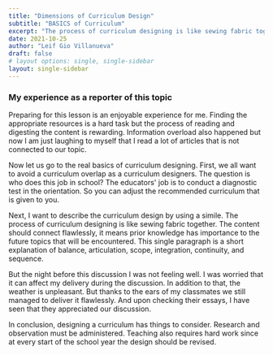 ```yaml
---
title: "Dimensions of Curriculum Design"
subtitle: "BASICS of Curriculum"
excerpt: "The process of curriculum designing is like sewing fabric together"
date: 2021-10-25
author: "Leif Gio Villanueva"
draft: false
# layout options: single, single-sidebar
layout: single-sidebar
---
```


### My experience as a reporter of this topic

Preparing for this lesson is an enjoyable experience for me. Finding the appropriate resources is a hard task but the process of reading and digesting the content is rewarding. Information overload also happened but now I am just laughing to myself that I read a lot of articles that is not connected to our topic. 

Now let us go to the real basics of curriculum designing. First, we all want to avoid a curriculum overlap as a curriculum designers. The question is who does this job in school? The educators' job is to conduct a diagnostic test in the orientation. So you can adjust the recommended curriculum that is given to you. 

Next, I want to describe the curriculum design by using a simile. The process of curriculum designing is like sewing fabric together. The content should connect flawlessly, it means prior knowledge has importance to the future topics that will be encountered. This single paragraph is a short explanation of balance, articulation, scope, integration, continuity, and sequence. 

But the night before this discussion I was not feeling well. I was worried that it can affect my delivery during the discussion. In addition to that, the weather is unpleasant. But thanks to the ears of my classmates we still managed to deliver it flawlessly. And upon checking their essays, I have seen that they appreciated our discussion.

In conclusion, designing a curriculum has things to consider. Research and observation must be administered. Teaching also requires hard work since at every start of the school year the design should be revised. 
